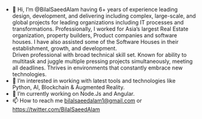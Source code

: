 - 👋 Hi, I’m @BilalSaeedAlam having 6+ years of experience leading design, development, and delivering including complex, large-scale, and global projects for leading organizations including IT processes and transformations.
Professionally, I worked for Asia’s largest Real Estate organization, property builders, Product companies and software houses. I have also assisted some of the Software Houses in their establishment, growth, and development.     
Driven professional with broad technical skill set. Known for ability to multitask and juggle multiple pressing projects simultaneously, meeting all deadlines. Thrives in environments that constantly embrace new technologies. 
- 👀 I’m interested in working with latest tools and technologies like Python, AI, Blockchain & Augmented Reality.   
- 🌱 I’m currently working on Node.Js and Angular.
- 📫 How to reach me bilalsaeedalam1@gmail.com or https://twitter.com/BilalSaeedAlam

<!---
BilalSaeedAlam/BilalSaeedAlam is a ✨ special ✨ repository because its `README.md` (this file) appears on your GitHub profile.
You can click the Preview link to take a look at your changes.
--->

